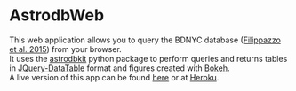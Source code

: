 # AstrodbWeb

This web application allows you to query the BDNYC database 
([Filippazzo et al. 2015](http://adsabs.harvard.edu/abs/2015ApJ...810..158F)) from your browser.   
It uses the [astrodbkit](https://github.com/BDNYC/astrodbkit) python package to 
perform queries and returns tables in [JQuery-DataTable](http://datatables.net/) format and figures created with [Bokeh](http://bokeh.pydata.org/en/latest/).   
A live version of this app can be found [here](http://database.bdnyc.org) or at [Heroku](http://bdnyc-app.herokuapp.com/).
